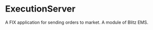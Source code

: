 ExecutionServer
===============

A FIX application for sending orders to market. A module of Blitz EMS.
